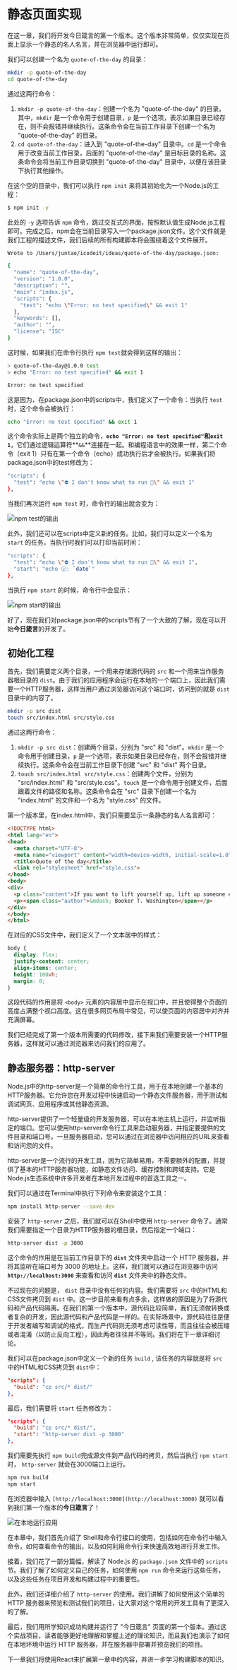 # 静态页面实现

在这一章，我们将开发今日箴言的第一个版本。这个版本非常简单，仅仅实现在页面上显示一个静态的名人名言，并在浏览器中运行即可。

我们可以创建一个名为 `quote-of-the-day` 的目录：

```bash
mkdir -p quote-of-the-day
cd quote-of-the-day
```

通过这两行命令：

1. `mkdir -p quote-of-the-day`：创建一个名为 "quote-of-the-day" 的目录。其中，`mkdir` 是一个命令用于创建目录，`p` 是一个选项，表示如果目录已经存在，则不会报错并继续执行。这条命令会在当前工作目录下创建一个名为 "quote-of-the-day" 的目录。
2. `cd quote-of-the-day`：进入到 "quote-of-the-day" 目录中。`cd` 是一个命令用于改变当前工作目录，后面的 "quote-of-the-day" 是目标目录的名称。这条命令会将当前工作目录切换到 "quote-of-the-day" 目录中，以便在该目录下执行其他操作。

在这个空的目录中，我们可以执行 `npm init` 来将其初始化为一个Node.js的工程：

```bash
$ npm init -y
```

此处的 `-y` 选项告诉 `npm` 命令，跳过交互式的界面，按照默认值生成Node.js工程即可。完成之后，npm会在当前目录写入一个package.json文件。这个文件就是我们工程的描述文件，我们后续的所有构建脚本将会围绕着这个文件展开。

```bash
Wrote to /Users/juntao/icodeit/ideas/quote-of-the-day/package.json:

{
  "name": "quote-of-the-day",
  "version": "1.0.0",
  "description": "",
  "main": "index.js",
  "scripts": {
    "test": "echo \"Error: no test specified\" && exit 1"
  },
  "keywords": [],
  "author": "",
  "license": "ISC"
}
```

这时候，如果我们在命令行执行 `npm test`就会得到这样的输出：

```bash
> quote-of-the-day@1.0.0 test
> echo "Error: no test specified" && exit 1

Error: no test specified
```

这是因为，在package.json中的scripts中，我们定义了一个命令：当执行 `test`时，这个命令会被执行：

```bash
echo "Error: no test specified" && exit 1
```

这个命令实际上是两个独立的命令，**`echo "Error: no test specified"`**和**`exit 1`**，它们通过逻辑运算符**`&&`**连接在一起。和编程语言中的效果一样，第二个命令（exit 1）只有在第一个命令（echo）成功执行后才会被执行。如果我们将package.json中的test修改为：

```bash
"scripts": {
  "test": "echo \"⛔️ I don't know what to run 🤷\" && exit 1"
},
```

当我们再次运行 `npm test` 时，命令行的输出就会变为：

![npm test的输出](ch3/npm-test.png)

此外，我们还可以在scripts中定义新的任务。比如，我们可以定义一个名为 `start` 的任务，当执行时我们可以打印当前时间：

```bash
"scripts": {
  "test": "echo \"⛔️ I don't know what to run 🤷\" && exit 1",
  "start": "echo 🕞: `date`"
},
```

当执行 `npm start` 的时候，命令行中会显示：

![npm start的输出](ch3/npm-start.png)

好了，现在我们对package.json中的scripts节有了一个大致的了解，现在可以开始**今日箴言**的开发了。

## 初始化工程

首先，我们需要定义两个目录，一个用来存储源代码的 `src` 和一个用来当作服务器根目录的 `dist`。由于我们的应用程序会运行在本地的一个端口上，因此我们需要一个HTTP服务器，这样当用户通过浏览器访问这个端口时，访问到的就是 `dist` 目录中的内容了。

```bash
mkdir -p src dist
touch src/index.html src/style.css
```

通过这两行命令：

1. `mkdir -p src dist`：创建两个目录，分别为 "src" 和 "dist"。`mkdir` 是一个命令用于创建目录，`p` 是一个选项，表示如果目录已经存在，则不会报错并继续执行。这条命令会在当前工作目录下创建 "src" 和 "dist" 两个目录。
2. `touch src/index.html src/style.css`：创建两个文件，分别为 "src/index.html" 和 "src/style.css"。`touch` 是一个命令用于创建文件，后面跟着文件的路径和名称。这条命令会在 "src" 目录下创建一个名为 "index.html" 的文件和一个名为 "style.css" 的文件。

第一个版本里，在index.html中，我们只需要显示一条静态的名人名言即可：

```html
<!DOCTYPE html>
<html lang="en">
<head>
  <meta charset="UTF-8">
  <meta name="viewport" content="width=device-width, initial-scale=1.0">
  <title>Quote of the day</title>
  <link rel="stylesheet" href="style.css">
</head>
<body>
<div>
  <p class="content">If you want to lift yourself up, lift up someone else.</p>
  <p><span class="author">&mdash; Booker T. Washington</span></p>
</div>
</body>
</html>
```

在对应的CSS文件中，我们定义了一个文本居中的样式：

```css
body {
  display: flex;
  justify-content: center;
  align-items: center;
  height: 100vh;
  margin: 0;
}
```

这段代码的作用是将 `<body>` 元素的内容居中显示在视口中，并且使得整个页面的高度占满整个视口高度。这在很多网页布局中常见，可以使页面的内容居中对齐并充满屏幕。

我们已经完成了第一个版本所需要的代码修改，接下来我们需要安装一个HTTP服务器，这样就可以通过浏览器来访问我们的应用了。

## 静态服务器：http-server

Node.js中的http-server是一个简单的命令行工具，用于在本地创建一个基本的HTTP服务器。它允许您在开发过程中快速启动一个静态文件服务器，用于测试和调试网页、应用程序或其他静态资源。

http-server提供了一个轻量级的开发服务器，可以在本地主机上运行，并监听指定的端口。您可以使用http-server命令行工具来启动服务器，并指定要提供的文件目录和端口号。一旦服务器启动，您可以通过在浏览器中访问相应的URL来查看和访问您的文件。

http-server是一个流行的开发工具，因为它简单易用，不需要额外的配置，并提供了基本的HTTP服务器功能，如静态文件访问、缓存控制和跨域支持。它是Node.js生态系统中许多开发者在本地开发过程中的首选工具之一。

我们可以通过在Terminal中执行下列命令来安装这个工具：

```sh
npm install http-server --save-dev
```

安装了 `http-server` 之后，我们就可以在Shell中使用 `http-server` 命令了。通常我们需要指定一个目录为HTTP服务器的根目录，然后指定一个端口：

```sh
http-server dist -p 3000
```

这个命令的作用是在当前工作目录下的 **`dist`** 文件夹中启动一个 HTTP 服务器，并将其监听在端口号为 3000 的地址上。这样，我们就可以通过在浏览器中访问 **`http://localhost:3000`** 来查看和访问 **`dist`** 文件夹中的静态文件。

不过现在的问题是， `dist` 目录中没有任何的内容。我们需要将 `src` 中的HTML和CSS文件拷贝到 `dist` 中。这一步目前来看有点多余，这样做的原因是为了将源代码和产品代码隔离。在我们的第一个版本中，源代码比较简单，我们无须做转换或者复杂的开发，因此源代码和产品代码是一样的。在实际场景中，源代码往往是便于开发者编写和调试的格式，而生产代码则无须考虑可读性等，而且往往会被压缩或者混淆（以防止反向工程），因此两者往往并不等同。我们将在下一章详细讨论。

我们可以在package.json中定义一个新的任务 `build` , 该任务的内容就是将 `src` 中的HTML和CSS拷贝到 `dist`中：

```json
"scripts": {
  "build": "cp src/* dist/"
},
```

最后，我们需要将 `start` 任务修改为：

```json
"scripts": {
  "build": "cp src/* dist/",
  "start": "http-server dist -p 3000"
},
```

我们需要先执行 `npm build`完成源文件到产品代码的拷贝，然后当执行 `npm start`时， `http-server` 就会在3000端口上运行。

```sh
npm run build
npm start
```

在浏览器中输入 `[http://localhost:3000](http://localhost:3000)` 就可以看到我们第一个版本的**今日箴言**了！

![在本地运行应用](ch3/localhost.png)

在本章中，我们首先介绍了 Shell和命令行接口的使用，包括如何在命令行中输入命令，如何查看命令的输出，以及如何利用命令行来快速高效地进行开发工作。

接着，我们花了一部分篇幅，解读了 Node.js 的 `package.json` 文件中的 `scripts` 节。我们了解了如何定义自己的任务，如何使用 `npm run` 命令来运行这些任务，以及这些任务在项目开发和构建过程中的重要性。

此外，我们还详细介绍了 `http-server` 的使用。我们讲解了如何使用这个简单的 HTTP 服务器来预览和测试我们的项目，让大家对这个常用的开发工具有了更深入的了解。

最后，我们用所学知识成功构建并运行了 "今日箴言" 页面的第一个版本。通过这个实战项目，读者能够更好地理解和掌握上述的理论知识，而且我们也演示了如何在本地环境中运行 HTTP 服务器，并在服务器中部署并预览我们的项目。

下一章我们将使用React来扩展第一章中的内容，并进一步学习构建脚本的知识。